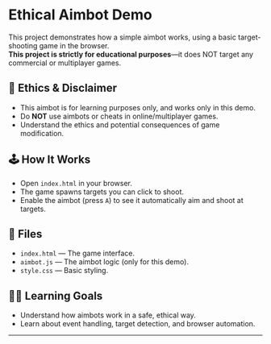 # Ethical Aimbot Demo

This project demonstrates how a simple aimbot works, using a basic target-shooting game in the browser.  
**This project is strictly for educational purposes**—it does NOT target any commercial or multiplayer games.

## 🚦 Ethics & Disclaimer

- This aimbot is for learning purposes only, and works only in this demo.
- Do **NOT** use aimbots or cheats in online/multiplayer games.
- Understand the ethics and potential consequences of game modification.

## 🕹️ How It Works

- Open `index.html` in your browser.
- The game spawns targets you can click to shoot.
- Enable the aimbot (press `A`) to see it automatically aim and shoot at targets.

## 📂 Files

- `index.html` — The game interface.
- `aimbot.js` — The aimbot logic (only for this demo).
- `style.css` — Basic styling.

## 👨‍💻 Learning Goals

- Understand how aimbots work in a safe, ethical way.
- Learn about event handling, target detection, and browser automation.

---